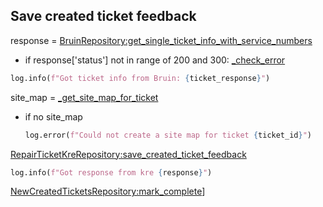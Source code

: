 ## Save created ticket feedback

response = [BruinRepository:get_single_ticket_info_with_service_numbers](../../repositories/bruin_repository/get_single_ticket_info_with_service_numbers.md)

* if response['status'] not in range of 200 and 300:
  [_check_error](_check_error.md)

```python
log.info(f"Got ticket info from Bruin: {ticket_response}")
```

site_map = [_get_site_map_for_ticket](_get_site_map_for_ticket.md)

* if no site_map
    ```python
    log.error(f"Could not create a site map for ticket {ticket_id}")
    ```

[RepairTicketKreRepository:save_created_ticket_feedback](../../repositories/repair_ticket_kre_repository/save_created_ticket_feedback.md)

```python
log.info(f"Got response from kre {response}")
```

[NewCreatedTicketsRepository:mark_complete](../../repositories/new_created_tickets_repository/mark_complete.md)]